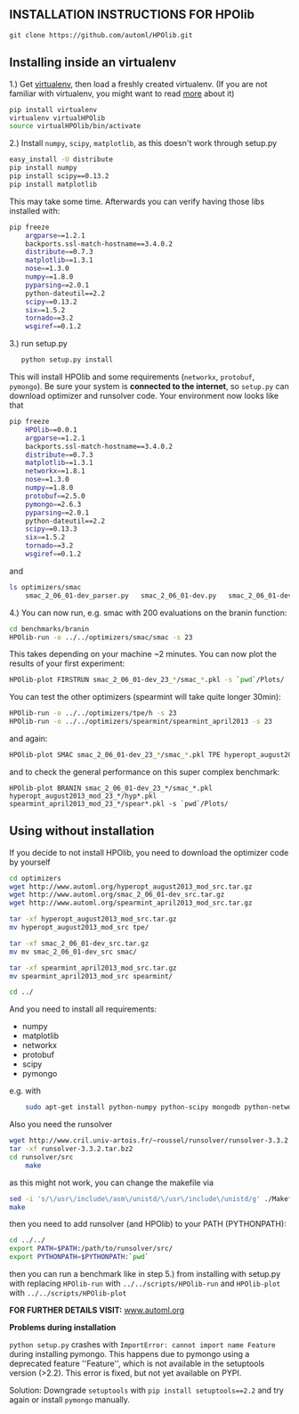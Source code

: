 INSTALLATION INSTRUCTIONS FOR HPOlib
-------

``git clone https://github.com/automl/HPOlib.git``

Installing inside an virtualenv
-----------

1.) Get [virtualenv](http://www.virtualenv.org/en/latest/virtualenv.html#installation), then load a freshly created virtualenv. (If you are not familiar with virtualenv, you might want to read [more](http://www.virtualenv.org/en/latest/virtualenv.html) about it)

```bash
pip install virtualenv
virtualenv virtualHPOlib
source virtualHPOlib/bin/activate
```

2.) Install ``numpy``, ``scipy``, ``matplotlib``, as this doesn't work through setup.py
```bash
easy_install -U distribute
pip install numpy
pip install scipy==0.13.2
pip install matplotlib
```
This may take some time. Afterwards you can verify having those libs installed with:

```bash
pip freeze
    argparse==1.2.1
    backports.ssl-match-hostname==3.4.0.2
    distribute==0.7.3
    matplotlib==1.3.1
    nose==1.3.0
    numpy==1.8.0
    pyparsing==2.0.1
    python-dateutil==2.2
    scipy==0.13.2
    six==1.5.2
    tornado==3.2
    wsgiref==0.1.2
```

3.) run setup.py

```python
   python setup.py install
```

This will install HPOlib and some requirements (``networkx``, ``protobuf``, ``pymongo``).
Be sure your system is **connected to the internet**, so ``setup.py`` can download
optimizer and runsolver code. Your environment now looks like that

```bash
pip freeze
    HPOlib==0.0.1
    argparse==1.2.1
    backports.ssl-match-hostname==3.4.0.2
    distribute==0.7.3
    matplotlib==1.3.1
    networkx==1.8.1
    nose==1.3.0
    numpy==1.8.0
    protobuf==2.5.0
    pymongo==2.6.3
    pyparsing==2.0.1
    python-dateutil==2.2
    scipy==0.13.3
    six==1.5.2
    tornado==3.2
    wsgiref==0.1.2
```

and

```bash
ls optimizers/smac
    smac_2_06_01-dev_parser.py   smac_2_06_01-dev.py   smac_2_06_01-dev_src    smac_2_06_01-devDefault.cfg
```

4.) You can now run, e.g. smac with 200 evaluations on the branin function:

```bash
cd benchmarks/branin
HPOlib-run -o ../../optimizers/smac/smac -s 23
```

This takes depending on your machine ~2 minutes. You can now plot the results of your first experiment:

```bash
HPOlib-plot FIRSTRUN smac_2_06_01-dev_23_*/smac_*.pkl -s `pwd`/Plots/
```

You can test the other optimizers (spearmint will take quite longer 30min):

```bash
HPOlib-run -o ../../optimizers/tpe/h -s 23
HPOlib-run -o ../../optimizers/spearmint/spearmint_april2013 -s 23
```

and again:

```bash
HPOlib-plot SMAC smac_2_06_01-dev_23_*/smac_*.pkl TPE hyperopt_august2013_mod_23_*/hyp*.pkl SPEARMINT spearmint_april2013_mod_23_*/spear*.pkl -s `pwd`/Plots/
```

and to check the general performance on this super complex benchmark:

```
HPOlib-plot BRANIN smac_2_06_01-dev_23_*/smac_*.pkl hyperopt_august2013_mod_23_*/hyp*.pkl spearmint_april2013_mod_23_*/spear*.pkl -s `pwd`/Plots/
```

Using without installation
-----------


If you decide to not install HPOlib, you need to download the optimizer code by yourself

```bash
cd optimizers
wget http://www.automl.org/hyperopt_august2013_mod_src.tar.gz
wget http://www.automl.org/smac_2_06_01-dev_src.tar.gz
wget http://www.automl.org/spearmint_april2013_mod_src.tar.gz

tar -xf hyperopt_august2013_mod_src.tar.gz
mv hyperopt_august2013_mod_src tpe/

tar -xf smac_2_06_01-dev_src.tar.gz
mv mv smac_2_06_01-dev_src smac/

tar -xf spearmint_april2013_mod_src.tar.gz
mv spearmint_april2013_mod_src spearmint/

cd ../
```

And you need to install all requirements:

* numpy
* matplotlib
* networkx
* protobuf
* scipy
* pymongo

e.g. with

```bash
    sudo apt-get install python-numpy python-scipy mongodb python-networkx python-protobuf
```

Also you need the runsolver

```bash
wget http://www.cril.univ-artois.fr/~roussel/runsolver/runsolver-3.3.2.tar.bz2
tar -xf runsolver-3.3.2.tar.bz2
cd runsolver/src
    make
```

as this might not work, you can change the makefile via

```bash
sed -i 's/\/usr\/include\/asm\/unistd/\/usr\/include\/unistd/g' ./Makefile
make
```

then you need to add runsolver (and HPOlib) to your PATH (PYTHONPATH):

```bash
cd ../../
export PATH=$PATH:/path/to/runsolver/src/
export PYTHONPATH=$PYTHONPATH:`pwd`
```

then you can run a benchmark like in step 5.) from installing with setup.py with replacing
``HPOlib-run`` with ``../../scripts/HPOlib-run`` and ``HPOlib-plot`` with ``../../scripts/HPOlib-plot``

**FOR FURTHER DETAILS VISIT:** www.automl.org


**Problems during installation**

``python setup.py`` crashes with ``ImportError: cannot import name Feature`` during installing pymongo. This happens due to pymongo using a deprecated feature ''Feature'', which is not available in the setuptools version (>2.2). This error is fixed, but not yet available on PYPI.

Solution: Downgrade ``setuptools`` with ``pip install setuptools==2.2`` and try again or install ``pymongo`` manually.

